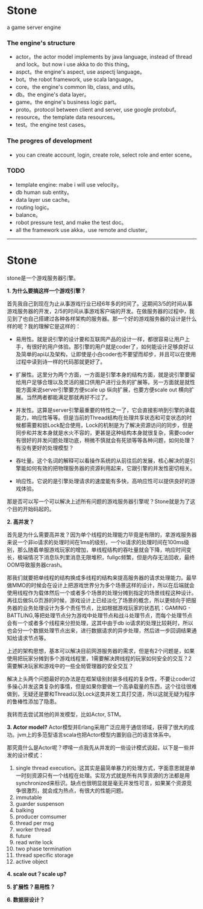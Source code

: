 Stone
=====

a game server engine


### The engine's structure ###

- actor。the actor model implements by java language, instead of thread and lock。but now i use akka to do this thing。
- aspct。the engine's aspect, use aspectj language。
- bot。the robot framework, use scala language。
- core。the engine's common lib, class, and utils。
- db。the engine's data layer。
- game。the engine's business logic part。
- proto。protocol between client and server, use google protobuf。
- resource。the template data resources。
- test。the engine test cases。


### The progres of development ###
- you can create account, login, create role, select role and enter scene。




### TODO ###
- template engine: mabe i will use velocity。
- db human sub entity。
- data layer use cache。
- routing logic。
- balance。
- robot pressure test, and make the test doc。
- all the framework use akka，use remote and cluster。


----------
Stone
===
stone是一个游戏服务器引擎。

**1. 为什么要搞这样一个游戏引擎？**

首先我自己到现在为止从事游戏行业已经6年多的时间了。这期间3/5的时间从事游戏服务器的开发，2/5的时间从事游戏客户端的开发。在做服务器的过程中，我见到了也自己搭建过各种各样架构的服务器。那一个好的游戏服务器的设计是什么样的呢？我的理解它是这样的：

- 易用性。就是说引擎的设计要和互联网产品的设计一样，都很容易让用户上手，有很好的用户体验。那引擎的用户就是coder了，如何能设计足够良好以及简单的api以及架构，让即使是小白coder也不要望而却步，并且可以在使用过程中读到诗一样的代码那就更好了。

- 扩展性。这里分为两个方面，一方面是引擎本身的结构方面，就是说引擎要留给用户足够合理以及灵活的接口供用户进行业务的扩展等。另一方面就是就性能方面来说server引擎要方便scale up 纵向扩展，也要方便scale out 横向扩展。当然两者都能满足那就再好不过了。

- 并发性。这算是server引擎最重要的特性之一了，它会直接影响到引擎的承载能力，响应性等等。但是当前的Thread结构在处理共享状态和可变状态的时候都需要和锁Lock配合使用，Lock的机制是为了解决资源访问的同步，但是同步和并发本身就是水火不容的，更甚是这种结构本身就很复杂，需要coder有很好的并发问题处理功底，稍微不慎就会有死锁等等各种问题，如何处理？有没有更好的处理模型？

- 吞吐量。这个名词的解释可以看操作系统的从前往后的发展，核心解决的是引擎能如何有效的把物理服务器的资源利用起来，它跟引擎的并发性密切相关。

- 响应性。它说的是引擎处理请求的速度能有多快，高响应性可以提供良好的游戏体验。


那是否可以写一个可以解决上述所有问题的游戏服务器引擎呢？Stone就是为了这个目的开始码起的。



**2. 高并发？**

首先是为什么需要高并发？因为单个线程的处理能力毕竟是有限的，拿游戏服务器来说一个非io请求的处理时间在1ms的级别，一个io请求的处理时间在100ms级别，那么随着单服游戏玩家的增加，单线程结构的吞吐量就会下降，响应时间变长，极端情况下消息队列里消息无限堆积，fullgc频繁，但是内存无法回收，最终OOM导致服务器crash。

那我们就要把单线程的结构换成多线程的结构来提高服务器的请求处理能力。最早做MMO的时候会在设计上把游戏世界分为多个场景这样的设计，所以在后端就会使用线程作为载体然后一个或者多个场景的处理分摊到指定的场景线程这种设计。再往后做SLG页游的时候，游戏设计上已经淡化了场景的概念，所以更倾向于把服务器的业务处理设计为多个责任节点，比如根据游戏玩家的状态机：GAMING - BATTLING,等把处理节点分为游戏中处理节点和战斗处理节点，而每个处理节点会有一个或者多个线程来分担处理，这其中由于db io请求的处理比较耗时，所以也会分一个数据处理节点出来，进行数据请求的异步处理，然后进一步回调结果通知给请求节点等。

上述的架构思想，基本可以解决目前网游服务器的需求，但是有2个问题是，如果使用把玩家分摊到多个游戏线程里，1需要解决跨线程的玩家如何安全的交互？2需要解决玩家和游戏中的一些全局管理器的安全交互？

解决上头两个问题最好的办法是在框架级别封装多线程的复杂性，不要让coder过多操心并发这类复杂的事情，但是如果你要做一个高承载量的东西，这个往往很难做到，无疑还是要和Thread以及Lock这类并发工具打交道，所以这就无疑为程序的鲁棒性添加了隐患。

我转而去尝试其他的并发模型，比如Actor, STM。


**3. Actor model?**
Actor模型并Erlang采用广泛应用于通信领域，获得了很大的成功。jvm上的多范型语言scala也把Actor模型内置到自己的语言体系中。

那究竟什么是Actor呢？啰嗦一点我先从并发的一些设计模式说起，以下是一些并发的设计模式：

1. single thread execution。这其实是最简单暴力的处理方式，字面意思就是单一时刻资源只有一个线程在处理。实现方式就是所有共享资源的方法都是用synchronized来标识。缺点也很明显就是毫无并发性可言，如果某个资源竞争很激烈，就会成为热点，有很大的性能问题。
2. immutable
3. guarder suspenson
4. balking
5. producer comsumer
6. thread per msg
7. worker thread
8. future
9. read write lock
10. two phase termination
11. thread specific storage
12. active object



**4. scale out？scale up?**




**5. 扩展性？易用性？**



**6. 数据层设计？**






